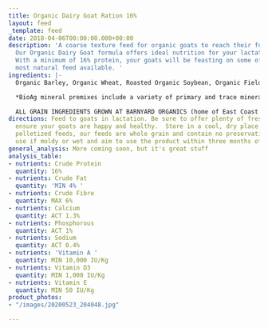 ```yaml
---
title: Organic Dairy Goat Ration 16%
layout: feed
_template: feed
date: 2018-04-06T00:00:00.000+00:00
description: 'A coarse texture feed for organic goats to reach their full potential.
  Our Organic Dairy Goat formula offers ideal nutrition for your lactating goats.
  With a minimum of 16% protein, your goats will be feasting on some of the best,
  most natural feed available. '
ingredients: |-
  Organic Barley, Organic Wheat, Roasted Organic Soybean, Organic Field Peas, Organic Oats, Organic Corn, Organic Flax Meal & Bio Ag Goat Mineral Premix*, Dried Seaweed Meal, Redmond Natural Salt.

  *BioAg mineral premixes include a variety of primary and trace minerals and vitamins, from sources such as: limestone; kelp meal; natural trace mineral salt; DL methionine and lysine in the layer mash (amino acids); selenium yeast; probiotics; enzymes; vitamins A, D, and E, plus vitamin B complex in addition to those vitamins in the premix

  ALL GRAIN INGREDIENTS GROWN AT BARNYARD ORGANICS (home of East Coast Organic Grainery) except corn (source:  Le Moulins des Cèdres, QC), flax (source: Bio Ag’s Canadian-sourced flax) and field peas (source: Alpha Mills, PEI)
directions: Feed to goats in lactation. Be sure to offer plenty of fresh water to
  ensure your goats are happy and healthy.  Store in a cool, dry place. Unlike many
  pelletized feeds, our feeds are whole grain and contain no preservatives.  Do not
  use if moldy or wet and aim to use the product within three months of purchase.
general_analysis: More coming soon, but it's great stuff
analysis_table:
- nutrients: Crude Protein
  quantity: 16%
- nutrients: Crude Fat
  quantity: 'MIN 4% '
- nutrients: Crude Fibre
  quantity: MAX 6%
- nutrients: Calcium
  quantity: ACT 1.3%
- nutrients: Phosphorous
  quantity: ACT 1%
- nutrients: Sodium
  quantity: ACT 0.4%
- nutrients: 'Vitamin A '
  quantity: MIN 10,000 IU/Kg
- nutrients: Vitamin D3
  quantity: MIN 1,000 IU/Kg
- nutrients: Vitamin E
  quantity: MIN 50 IU/Kg
product_photos:
- "/images/20200523_204048.jpg"

---
```


